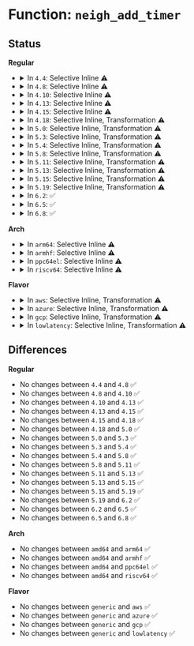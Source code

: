 # Function: <code>neigh_add_timer</code>

## Status
<b>Regular</b>
<ul>
<li>
<details>
<summary>In <code>4.4</code>: Selective Inline ⚠️</summary>

```c
void neigh_add_timer(struct neighbour *n, long unsigned int when);
```

**Collision:** Unique Static

**Inline:** Selective

**Transformation:** False

**Instances:**

```
In net/core/neighbour.c (ffffffff817259a0)
Location: net/core/neighbour.c:165
Inline: True
Direct callers:
  - net/core/neighbour.c:__neigh_event_send
  - net/core/neighbour.c:__neigh_event_send
  - net/core/neighbour.c:neigh_update
```
**Symbols:**

```
ffffffff817259a0-ffffffff817259dc: neigh_add_timer (STB_LOCAL)
```
</details>
</li>
<li>
<details>
<summary>In <code>4.8</code>: Selective Inline ⚠️</summary>

```c
void neigh_add_timer(struct neighbour *n, long unsigned int when);
```

**Collision:** Unique Static

**Inline:** Selective

**Transformation:** False

**Instances:**

```
In net/core/neighbour.c (ffffffff8178f440)
Location: net/core/neighbour.c:165
Inline: True
Direct callers:
  - net/core/neighbour.c:neigh_update
  - net/core/neighbour.c:__neigh_event_send
  - net/core/neighbour.c:__neigh_event_send
```
**Symbols:**

```
ffffffff8178f440-ffffffff8178f47c: neigh_add_timer (STB_LOCAL)
```
</details>
</li>
<li>
<details>
<summary>In <code>4.10</code>: Selective Inline ⚠️</summary>

```c
void neigh_add_timer(struct neighbour *n, long unsigned int when);
```

**Collision:** Unique Static

**Inline:** Selective

**Transformation:** False

**Instances:**

```
In net/core/neighbour.c (ffffffff817bccf0)
Location: net/core/neighbour.c:166
Inline: True
Direct callers:
  - net/core/neighbour.c:neigh_update
  - net/core/neighbour.c:__neigh_event_send
  - net/core/neighbour.c:__neigh_event_send
```
**Symbols:**

```
ffffffff817bccf0-ffffffff817bcd2c: neigh_add_timer (STB_LOCAL)
```
</details>
</li>
<li>
<details>
<summary>In <code>4.13</code>: Selective Inline ⚠️</summary>

```c
void neigh_add_timer(struct neighbour *n, long unsigned int when);
```

**Collision:** Unique Static

**Inline:** Selective

**Transformation:** False

**Instances:**

```
In net/core/neighbour.c (ffffffff817db440)
Location: net/core/neighbour.c:202
Inline: True
Direct callers:
  - net/core/neighbour.c:neigh_update
  - net/core/neighbour.c:__neigh_event_send
  - net/core/neighbour.c:__neigh_event_send
```
**Symbols:**

```
ffffffff817db440-ffffffff817db47c: neigh_add_timer (STB_LOCAL)
```
</details>
</li>
<li>
<details>
<summary>In <code>4.15</code>: Selective Inline ⚠️</summary>

```c
void neigh_add_timer(struct neighbour *n, long unsigned int when);
```

**Collision:** Unique Static

**Inline:** Selective

**Transformation:** False

**Instances:**

```
In net/core/neighbour.c (ffffffff81855c00)
Location: net/core/neighbour.c:202
Inline: True
Direct callers:
  - net/core/neighbour.c:neigh_update
  - net/core/neighbour.c:__neigh_event_send
  - net/core/neighbour.c:__neigh_event_send
```
**Symbols:**

```
ffffffff81855c00-ffffffff81855c42: neigh_add_timer (STB_LOCAL)
```
</details>
</li>
<li>
<details>
<summary>In <code>4.18</code>: Selective Inline, Transformation ⚠️</summary>

```c
void neigh_add_timer(struct neighbour *n, long unsigned int when);
```

**Collision:** Unique Static

**Inline:** Selective

**Transformation:** True

**Instances:**

```
In net/core/neighbour.c (0)
Location: net/core/neighbour.c:205
Inline: True
Direct callers:
  - net/core/neighbour.c:neigh_update
  - net/core/neighbour.c:__neigh_event_send
  - net/core/neighbour.c:__neigh_event_send
```
**Symbols:**

```
ffffffff818a10c0-ffffffff818a10eb: neigh_add_timer (STB_LOCAL)
ffffffff818a56f9-ffffffff818a5716: neigh_add_timer.cold.56 (STB_LOCAL)
```
</details>
</li>
<li>
<details>
<summary>In <code>5.0</code>: Selective Inline, Transformation ⚠️</summary>

```c
void neigh_add_timer(struct neighbour *n, long unsigned int when);
```

**Collision:** Unique Static

**Inline:** Selective

**Transformation:** True

**Instances:**

```
In net/core/neighbour.c (ffffffff818c8c8c)
Location: net/core/neighbour.c:259
Inline: True
Direct callers:
  - net/core/neighbour.c:__neigh_update
  - net/core/neighbour.c:__neigh_event_send
  - net/core/neighbour.c:__neigh_event_send
```
**Symbols:**

```
ffffffff818c3a20-ffffffff818c3a4b: neigh_add_timer (STB_LOCAL)
ffffffff818c8c8c-ffffffff818c8ca9: neigh_add_timer.cold.64 (STB_LOCAL)
```
</details>
</li>
<li>
<details>
<summary>In <code>5.3</code>: Selective Inline, Transformation ⚠️</summary>

```c
void neigh_add_timer(struct neighbour *n, long unsigned int when);
```

**Collision:** Unique Static

**Inline:** Selective

**Transformation:** True

**Instances:**

```
In net/core/neighbour.c (ffffffff8191581c)
Location: net/core/neighbour.c:259
Inline: True
Direct callers:
  - net/core/neighbour.c:__neigh_update
  - net/core/neighbour.c:__neigh_event_send
  - net/core/neighbour.c:__neigh_event_send
```
**Symbols:**

```
ffffffff8190fc80-ffffffff8190fcab: neigh_add_timer (STB_LOCAL)
ffffffff8191581c-ffffffff81915839: neigh_add_timer.cold (STB_LOCAL)
```
</details>
</li>
<li>
<details>
<summary>In <code>5.4</code>: Selective Inline, Transformation ⚠️</summary>

```c
void neigh_add_timer(struct neighbour *n, long unsigned int when);
```

**Collision:** Unique Static

**Inline:** Selective

**Transformation:** True

**Instances:**

```
In net/core/neighbour.c (ffffffff81947e8c)
Location: net/core/neighbour.c:256
Inline: True
Direct callers:
  - net/core/neighbour.c:__neigh_update
  - net/core/neighbour.c:__neigh_event_send
  - net/core/neighbour.c:__neigh_event_send
```
**Symbols:**

```
ffffffff819422f0-ffffffff8194231b: neigh_add_timer (STB_LOCAL)
ffffffff81947e8c-ffffffff81947ea9: neigh_add_timer.cold (STB_LOCAL)
```
</details>
</li>
<li>
<details>
<summary>In <code>5.8</code>: Selective Inline, Transformation ⚠️</summary>

```c
void neigh_add_timer(struct neighbour *n, long unsigned int when);
```

**Collision:** Unique Static

**Inline:** Selective

**Transformation:** True

**Instances:**

```
In net/core/neighbour.c (ffffffff81a18031)
Location: net/core/neighbour.c:256
Inline: True
Direct callers:
  - net/core/neighbour.c:__neigh_update
  - net/core/neighbour.c:__neigh_event_send
  - net/core/neighbour.c:__neigh_event_send
```
**Symbols:**

```
ffffffff81a13090-ffffffff81a130ec: neigh_add_timer (STB_LOCAL)
ffffffff81a18031-ffffffff81a1804e: neigh_add_timer.cold (STB_LOCAL)
```
</details>
</li>
<li>
<details>
<summary>In <code>5.11</code>: Selective Inline, Transformation ⚠️</summary>

```c
void neigh_add_timer(struct neighbour *n, long unsigned int when);
```

**Collision:** Unique Static

**Inline:** Selective

**Transformation:** True

**Instances:**

```
In net/core/neighbour.c (ffffffff81c315b6)
Location: net/core/neighbour.c:258
Inline: True
Direct callers:
  - net/core/neighbour.c:__neigh_update
  - net/core/neighbour.c:__neigh_event_send
  - net/core/neighbour.c:__neigh_event_send
```
**Symbols:**

```
ffffffff81a13400-ffffffff81a1345c: neigh_add_timer (STB_LOCAL)
ffffffff81c315b6-ffffffff81c315d3: neigh_add_timer.cold (STB_LOCAL)
```
</details>
</li>
<li>
<details>
<summary>In <code>5.13</code>: Selective Inline, Transformation ⚠️</summary>

```c
void neigh_add_timer(struct neighbour *n, long unsigned int when);
```

**Collision:** Unique Static

**Inline:** Selective

**Transformation:** True

**Instances:**

```
In net/core/neighbour.c (ffffffff81c238e3)
Location: net/core/neighbour.c:262
Inline: True
Direct callers:
  - net/core/neighbour.c:__neigh_update
  - net/core/neighbour.c:__neigh_event_send
  - net/core/neighbour.c:__neigh_event_send
```
**Symbols:**

```
ffffffff819f9fc0-ffffffff819fa01c: neigh_add_timer (STB_LOCAL)
ffffffff81c238e3-ffffffff81c23900: neigh_add_timer.cold (STB_LOCAL)
```
</details>
</li>
<li>
<details>
<summary>In <code>5.15</code>: Selective Inline, Transformation ⚠️</summary>

```c
void neigh_add_timer(struct neighbour *n, long unsigned int when);
```

**Collision:** Unique Static

**Inline:** Selective

**Transformation:** True

**Instances:**

```
In net/core/neighbour.c (ffffffff81d36a96)
Location: net/core/neighbour.c:262
Inline: True
Direct callers:
  - net/core/neighbour.c:__neigh_update
  - net/core/neighbour.c:__neigh_event_send
  - net/core/neighbour.c:__neigh_event_send
```
**Symbols:**

```
ffffffff81aab960-ffffffff81aab9bc: neigh_add_timer (STB_LOCAL)
ffffffff81d36a96-ffffffff81d36ab3: neigh_add_timer.cold (STB_LOCAL)
```
</details>
</li>
<li>
<details>
<summary>In <code>5.19</code>: Selective Inline, Transformation ⚠️</summary>

```c
void neigh_add_timer(struct neighbour *n, long unsigned int when);
```

**Collision:** Unique Static

**Inline:** Selective

**Transformation:** True

**Instances:**

```
In net/core/neighbour.c (ffffffff81f0336f)
Location: net/core/neighbour.c:290
Inline: True
Direct callers:
  - net/core/neighbour.c:__neigh_update
  - net/core/neighbour.c:__neigh_event_send
  - net/core/neighbour.c:__neigh_event_send
  - net/core/neighbour.c:__neigh_event_send
```
**Symbols:**

```
ffffffff81c24690-ffffffff81c246f8: neigh_add_timer (STB_LOCAL)
ffffffff81f0336f-ffffffff81f0338c: neigh_add_timer.cold (STB_LOCAL)
```
</details>
</li>
<li>
<details>
<summary>In <code>6.2</code>: ✅</summary>

```c
void neigh_add_timer(struct neighbour *n, long unsigned int when);
```

**Collision:** Unique Static

**Inline:** No

**Transformation:** False

**Instances:**

```
In net/core/neighbour.c (ffffffff81dd6ea0)
Location: net/core/neighbour.c:290
Inline: False
Direct callers:
  - net/core/neighbour.c:__neigh_update
  - net/core/neighbour.c:__neigh_event_send
  - net/core/neighbour.c:__neigh_event_send
  - net/core/neighbour.c:__neigh_event_send
```
**Symbols:**

```
ffffffff81dd6ea0-ffffffff81dd6f8a: neigh_add_timer (STB_LOCAL)
```
</details>
</li>
<li>
<details>
<summary>In <code>6.5</code>: ✅</summary>

```c
void neigh_add_timer(struct neighbour *n, long unsigned int when);
```

**Collision:** Unique Static

**Inline:** No

**Transformation:** False

**Instances:**

```
In net/core/neighbour.c (ffffffff81e47cd0)
Location: net/core/neighbour.c:290
Inline: False
Direct callers:
  - net/core/neighbour.c:__neigh_update
  - net/core/neighbour.c:__neigh_event_send
  - net/core/neighbour.c:__neigh_event_send
  - net/core/neighbour.c:__neigh_event_send
```
**Symbols:**

```
ffffffff81e47cd0-ffffffff81e47dba: neigh_add_timer (STB_LOCAL)
```
</details>
</li>
<li>
<details>
<summary>In <code>6.8</code>: ✅</summary>

```c
void neigh_add_timer(struct neighbour *n, long unsigned int when);
```

**Collision:** Unique Static

**Inline:** No

**Transformation:** False

**Instances:**

```
In net/core/neighbour.c (ffffffff81f06980)
Location: net/core/neighbour.c:298
Inline: False
Direct callers:
  - net/core/neighbour.c:__neigh_update
  - net/core/neighbour.c:__neigh_event_send
  - net/core/neighbour.c:__neigh_event_send
  - net/core/neighbour.c:__neigh_event_send
```
**Symbols:**

```
ffffffff81f06980-ffffffff81f06a6a: neigh_add_timer (STB_LOCAL)
```
</details>
</li>
</ul>
<b>Arch</b>
<ul>
<li>
<details>
<summary>In <code>arm64</code>: Selective Inline ⚠️</summary>

```c
void neigh_add_timer(struct neighbour *n, long unsigned int when);
```

**Collision:** Unique Static

**Inline:** Selective

**Transformation:** False

**Instances:**

```
In net/core/neighbour.c (ffff800010be1cd0)
Location: net/core/neighbour.c:256
Inline: True
Direct callers:
  - net/core/neighbour.c:__neigh_update
  - net/core/neighbour.c:__neigh_event_send
  - net/core/neighbour.c:__neigh_event_send
```
**Symbols:**

```
ffff800010be1cd0-ffff800010be1d28: neigh_add_timer (STB_LOCAL)
```
</details>
</li>
<li>
<details>
<summary>In <code>armhf</code>: Selective Inline ⚠️</summary>

```c
void neigh_add_timer(struct neighbour *n, long unsigned int when);
```

**Collision:** Unique Static

**Inline:** Selective

**Transformation:** False

**Instances:**

```
In net/core/neighbour.c (c0cfccdc)
Location: net/core/neighbour.c:256
Inline: True
Direct callers:
  - net/core/neighbour.c:__neigh_update
  - net/core/neighbour.c:__neigh_event_send
  - net/core/neighbour.c:__neigh_event_send
```
**Symbols:**

```
c0cfccdc-c0cfcd2c: neigh_add_timer (STB_LOCAL)
```
</details>
</li>
<li>
<details>
<summary>In <code>ppc64el</code>: Selective Inline ⚠️</summary>

```c
void neigh_add_timer(struct neighbour *n, long unsigned int when);
```

**Collision:** Unique Static

**Inline:** Selective

**Transformation:** False

**Instances:**

```
In net/core/neighbour.c (c000000000cc42a0)
Location: net/core/neighbour.c:256
Inline: True
Direct callers:
  - net/core/neighbour.c:__neigh_update
  - net/core/neighbour.c:__neigh_event_send
  - net/core/neighbour.c:__neigh_event_send
```
**Symbols:**

```
c000000000cc42a0-c000000000cc4320: neigh_add_timer (STB_LOCAL)
```
</details>
</li>
<li>
<details>
<summary>In <code>riscv64</code>: Selective Inline ⚠️</summary>

```c
void neigh_add_timer(struct neighbour *n, long unsigned int when);
```

**Collision:** Unique Static

**Inline:** Selective

**Transformation:** False

**Instances:**

```
In net/core/neighbour.c (ffffffe000768af6)
Location: net/core/neighbour.c:256
Inline: True
Direct callers:
  - net/core/neighbour.c:__neigh_update
  - net/core/neighbour.c:__neigh_event_send
  - net/core/neighbour.c:__neigh_event_send
```
**Symbols:**

```
ffffffe000768af6-ffffffe000768b54: neigh_add_timer (STB_LOCAL)
```
</details>
</li>
</ul>
<b>Flavor</b>
<ul>
<li>
<details>
<summary>In <code>aws</code>: Selective Inline, Transformation ⚠️</summary>

```c
void neigh_add_timer(struct neighbour *n, long unsigned int when);
```

**Collision:** Unique Static

**Inline:** Selective

**Transformation:** True

**Instances:**

```
In net/core/neighbour.c (ffffffff818e7e5c)
Location: net/core/neighbour.c:256
Inline: True
Direct callers:
  - net/core/neighbour.c:__neigh_update
  - net/core/neighbour.c:__neigh_event_send
  - net/core/neighbour.c:__neigh_event_send
```
**Symbols:**

```
ffffffff818e22c0-ffffffff818e22eb: neigh_add_timer (STB_LOCAL)
ffffffff818e7e5c-ffffffff818e7e79: neigh_add_timer.cold (STB_LOCAL)
```
</details>
</li>
<li>
<details>
<summary>In <code>azure</code>: Selective Inline, Transformation ⚠️</summary>

```c
void neigh_add_timer(struct neighbour *n, long unsigned int when);
```

**Collision:** Unique Static

**Inline:** Selective

**Transformation:** True

**Instances:**

```
In net/core/neighbour.c (ffffffff818a1c9c)
Location: net/core/neighbour.c:256
Inline: True
Direct callers:
  - net/core/neighbour.c:__neigh_update
  - net/core/neighbour.c:__neigh_event_send
  - net/core/neighbour.c:__neigh_event_send
```
**Symbols:**

```
ffffffff8189c100-ffffffff8189c12b: neigh_add_timer (STB_LOCAL)
ffffffff818a1c9c-ffffffff818a1cb9: neigh_add_timer.cold (STB_LOCAL)
```
</details>
</li>
<li>
<details>
<summary>In <code>gcp</code>: Selective Inline, Transformation ⚠️</summary>

```c
void neigh_add_timer(struct neighbour *n, long unsigned int when);
```

**Collision:** Unique Static

**Inline:** Selective

**Transformation:** True

**Instances:**

```
In net/core/neighbour.c (ffffffff81938e8c)
Location: net/core/neighbour.c:256
Inline: True
Direct callers:
  - net/core/neighbour.c:__neigh_update
  - net/core/neighbour.c:__neigh_event_send
  - net/core/neighbour.c:__neigh_event_send
```
**Symbols:**

```
ffffffff819332f0-ffffffff8193331b: neigh_add_timer (STB_LOCAL)
ffffffff81938e8c-ffffffff81938ea9: neigh_add_timer.cold (STB_LOCAL)
```
</details>
</li>
<li>
<details>
<summary>In <code>lowlatency</code>: Selective Inline, Transformation ⚠️</summary>

```c
void neigh_add_timer(struct neighbour *n, long unsigned int when);
```

**Collision:** Unique Static

**Inline:** Selective

**Transformation:** True

**Instances:**

```
In net/core/neighbour.c (ffffffff8195a69c)
Location: net/core/neighbour.c:256
Inline: True
Direct callers:
  - net/core/neighbour.c:__neigh_update
  - net/core/neighbour.c:__neigh_event_send
  - net/core/neighbour.c:__neigh_event_send
```
**Symbols:**

```
ffffffff81954c20-ffffffff81954c4b: neigh_add_timer (STB_LOCAL)
ffffffff8195a69c-ffffffff8195a6b9: neigh_add_timer.cold (STB_LOCAL)
```
</details>
</li>
</ul>

## Differences
<b>Regular</b>
<ul>
<li>
No changes between <code>4.4</code> and <code>4.8</code> ✅
</li>
<li>
No changes between <code>4.8</code> and <code>4.10</code> ✅
</li>
<li>
No changes between <code>4.10</code> and <code>4.13</code> ✅
</li>
<li>
No changes between <code>4.13</code> and <code>4.15</code> ✅
</li>
<li>
No changes between <code>4.15</code> and <code>4.18</code> ✅
</li>
<li>
No changes between <code>4.18</code> and <code>5.0</code> ✅
</li>
<li>
No changes between <code>5.0</code> and <code>5.3</code> ✅
</li>
<li>
No changes between <code>5.3</code> and <code>5.4</code> ✅
</li>
<li>
No changes between <code>5.4</code> and <code>5.8</code> ✅
</li>
<li>
No changes between <code>5.8</code> and <code>5.11</code> ✅
</li>
<li>
No changes between <code>5.11</code> and <code>5.13</code> ✅
</li>
<li>
No changes between <code>5.13</code> and <code>5.15</code> ✅
</li>
<li>
No changes between <code>5.15</code> and <code>5.19</code> ✅
</li>
<li>
No changes between <code>5.19</code> and <code>6.2</code> ✅
</li>
<li>
No changes between <code>6.2</code> and <code>6.5</code> ✅
</li>
<li>
No changes between <code>6.5</code> and <code>6.8</code> ✅
</li>
</ul>
<b>Arch</b>
<ul>
<li>
No changes between <code>amd64</code> and <code>arm64</code> ✅
</li>
<li>
No changes between <code>amd64</code> and <code>armhf</code> ✅
</li>
<li>
No changes between <code>amd64</code> and <code>ppc64el</code> ✅
</li>
<li>
No changes between <code>amd64</code> and <code>riscv64</code> ✅
</li>
</ul>
<b>Flavor</b>
<ul>
<li>
No changes between <code>generic</code> and <code>aws</code> ✅
</li>
<li>
No changes between <code>generic</code> and <code>azure</code> ✅
</li>
<li>
No changes between <code>generic</code> and <code>gcp</code> ✅
</li>
<li>
No changes between <code>generic</code> and <code>lowlatency</code> ✅
</li>
</ul>

